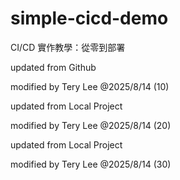 # simple-cicd-demo

CI/CD 實作教學：從零到部署



updated from Github

modified by Tery Lee @2025/8/14 (10)



updated from Local Project

modified by Tery Lee @2025/8/14 (20)



updated from Local Project

modified by Tery Lee @2025/8/14 (30)



